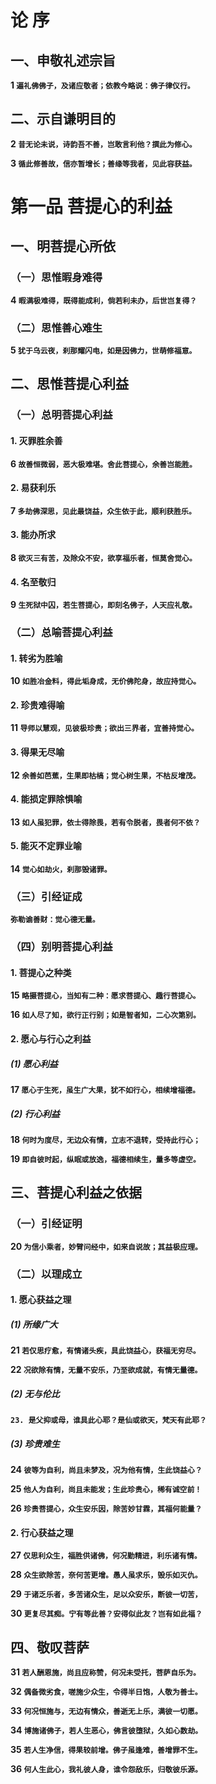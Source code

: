# 论 序

## 一、申敬礼述宗旨

**1 `遍礼佛佛子，及诸应敬者；依教今略说：佛子律仪行。`**

## 二、示自谦明目的

**2 `昔无论未说，诗韵吾不善，岂敢言利他？撰此为修心。`**

**3 `循此修善故，信亦暂增长；善缘等我者，见此容获益。`**



# 第一品 菩提心的利益

## 一、明菩提心所依

### （一）思惟暇身难得

**4 `暇满极难得，既得能成利，倘若利未办，后世岂复得？`**

### （二）思惟善心难生

**5 `犹于乌云夜，刹那耀闪电，如是因佛力，世萌修福意。`**

## 二、思惟菩提心利益

### （一）总明菩提心利益

#### 1. 灭罪胜余善

**6 `故善恒微弱，恶大极难堪。舍此菩提心，余善岂能胜。`**

#### 2. 易获利乐

**7 `多劫佛深思，见此最饶益，众生依于此，顺利获胜乐。`**

#### 3. 能办所求

**8 `欲灭三有苦，及除众不安，欲享福乐者，恒莫舍觉心。`**

#### 4. 名至敬归

**9 `生死狱中囚，若生菩提心，即刻名佛子，人天应礼敬。`**

### （二）总喻菩提心利益

#### 1. 转劣为胜喻

**10 `如胜冶金料，得此垢身成，无价佛陀身，故应持觉心。`**

#### 2. 珍贵难得喻

**11 `导师以慧观，见彼极珍贵；欲出三界者，宜善持觉心。`**

#### 3. 得果无尽喻

**12 `余善如芭蕉，生果即枯槁；觉心树生果，不枯反增茂。`**

#### 4. 能损定罪除惧喻

**13 `如人虽犯罪，依士得除畏，若有令脱者，畏者何不依？`**

#### 5. 能灭不定罪业喻

**14 `觉心如劫火，刹那毁诸罪。`**

### （三）引经证成

**`弥勒谕善财：觉心德无量。`**

### （四）别明菩提心利益

#### 1. 菩提心之种类

**15 `略摄菩提心，当知有二种：愿求菩提心、趣行菩提心。`**

**16 `如人尽了知，欲行正行别；如是智者知，二心次第别。`**

#### 2. 愿心与行心之利益

##### (1) 愿心利益

**17 `愿心于生死，虽生广大果，犹不如行心，相续增福德。 `**

##### (2) 行心利益

**18 `何时为度尽，无边众有情，立志不退转，受持此行心；`**

**19 `即自彼时起，纵眠或放逸，福德相续生，量多等虚空。`**

## 三、菩提心利益之依据

### （一）引经证明

**20 `为信小乘者，妙臂问经中，如来自说故；其益极应理。`**

### （二）以理成立

#### 1. 愿心获益之理

##### (1) 所缘广大

**21 `若仅思疗愈，有情诸头疾，具此饶益心，获福无穷尽。`**

**22 `况欲除有情，无量不安乐，乃至欲成就，有情无量德。`**

##### (2) 无与伦比

**`23. 是父抑或母，谁具此心耶？是仙或欲天，梵天有此耶？`**

##### (3) 珍贵难生

**24 `彼等为自利，尚且未梦及，况为他有情，生此饶益心？`**

**25 `他人为自利，尚且未能发；生此珍贵心，稀有诚空前！`**

**26 `珍贵菩提心，众生安乐因，除苦妙甘霖，其福何能量？`**

#### 2. 行心获益之理

**27 `仅思利众生，福胜供诸佛，何况勤精进，利乐诸有情。`**

**28 `众生欲除苦，奈何苦更增。愚人虽求乐，毁乐如灭仇。`**

**29 `于诸乏乐者，多苦诸众生，足以众安乐，断彼一切苦，`**

**30 `更复尽其痴。宁有等此善？安得似此友？岂有如此福？`**

## 四、敬叹菩萨

**31 `若人酬恩施，尚且应称赞，何况未受托，菩萨自乐为。`**

**32 `偶备微劣食，嗟施少众生，令得半日饱，人敬为善士。`**

**33 `何况恒施与，无边有情众，善逝无上乐，满彼一切愿。`**

**34 `博施诸佛子，若人生恶心，佛言彼堕狱，久如心数劫。`**

**35 `若人生净信，得果较前增。佛子虽逢难，善增罪不生。`**

**36 `何人生此心，我礼彼人身，谁令怨敌乐，归敬彼乐源。`**
